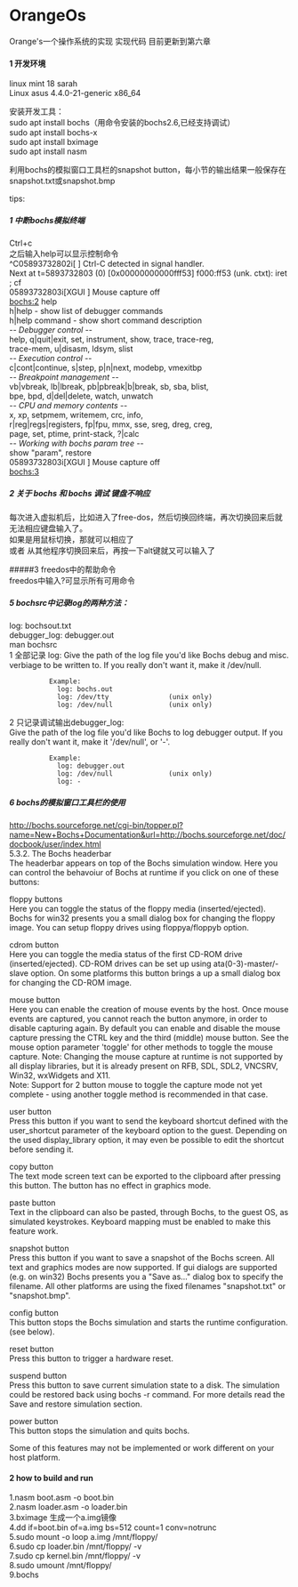 # OrangeOs
Orange's一个操作系统的实现 实现代码
目前更新到第六章  


#### 1 开发环境  
linux mint 18 sarah  
Linux asus 4.4.0-21-generic x86_64  


安装开发工具：  
sudo apt install bochs（用命令安装的bochs2.6,已经支持调试）  
sudo apt install bochs-x  
sudo apt install bximage  
sudo apt install nasm  

利用bochs的模拟窗口工具栏的snapshot button，每小节的输出结果一般保存在snapshot.txt或snapshot.bmp   

tips:
##### 1 中断bochs模拟终端  
Ctrl+c  
之后输入help可以显示控制命令  
^C05893732802i[     ] Ctrl-C detected in signal handler.  
Next at t=5893732803
(0) [0x00000000000fff53] f000:ff53 (unk. ctxt): iret                      ; cf  
05893732803i[XGUI ] Mouse capture off  
<bochs:2> help  
h|help - show list of debugger commands  
h|help command - show short command description  
-*- Debugger control -*-  
    help, q|quit|exit, set, instrument, show, trace, trace-reg,  
    trace-mem, u|disasm, ldsym, slist  
-*- Execution control -*-  
    c|cont|continue, s|step, p|n|next, modebp, vmexitbp  
-*- Breakpoint management -*-  
    vb|vbreak, lb|lbreak, pb|pbreak|b|break, sb, sba, blist,  
    bpe, bpd, d|del|delete, watch, unwatch  
-*- CPU and memory contents -*-  
    x, xp, setpmem, writemem, crc, info,  
    r|reg|regs|registers, fp|fpu, mmx, sse, sreg, dreg, creg,  
    page, set, ptime, print-stack, ?|calc  
-*- Working with bochs param tree -*-  
    show "param", restore  
05893732803i[XGUI ] Mouse capture off  
<bochs:3>   


##### 2 关于 bochs 和 bochs 调试 键盘不响应   
每次进入虚拟机后，比如进入了free-dos，然后切换回终端，再次切换回来后就无法相应键盘输入了。  
如果是用鼠标切换，那就可以相应了  
或者 从其他程序切换回来后，再按一下alt键就又可以输入了  

#####3 freedos中的帮助命令   
freedos中输入?可显示所有可用命令  

##### 5 bochsrc中记录log的两种方法：  
log: bochsout.txt  
debugger_log: debugger.out  
man bochsrc  
1 全部记录 log:   Give the path of the log file you'd like Bochs debug and misc. verbiage to be written to.   If you really don't want it, make it /dev/null. 

              Example:  
                log: bochs.out  
                log: /dev/tty               (unix only)  
                log: /dev/null              (unix only)  

2 只记录调试输出debugger_log:  
              Give the path of the log file you'd like Bochs to log debugger output.  If you really don't want it, make it '/dev/null', or '-'.  

              Example:  
                log: debugger.out  
                log: /dev/null              (unix only)  
                log: -  



##### 6 bochs的模拟窗口工具栏的使用  
http://bochs.sourceforge.net/cgi-bin/topper.pl?name=New+Bochs+Documentation&url=http://bochs.sourceforge.net/doc/docbook/user/index.html  
5.3.2. The Bochs headerbar  
The headerbar appears on top of the Bochs simulation window. Here you can control the behavoiur of Bochs at runtime if you click on one of these buttons:  

floppy buttons  
Here you can toggle the status of the floppy media (inserted/ejected). Bochs for win32 presents you a small dialog box for changing the floppy image. You can setup floppy drives using floppya/floppyb option.  

cdrom button  
Here you can toggle the media status of the first CD-ROM drive (inserted/ejected). CD-ROM drives can be set up using ata(0-3)-master/-slave option. On some platforms this button brings a up a small dialog box for changing the CD-ROM image.

mouse button  
Here you can enable the creation of mouse events by the host. Once mouse events are captured, you cannot reach the button anymore, in order to disable capturing again. By default you can enable and disable the mouse capture pressing the CTRL key and the third (middle) mouse button. See the mouse option parameter 'toggle' for other methods to toggle the mouse capture.
Note: Changing the mouse capture at runtime is not supported by all display libraries, but it is already present on RFB, SDL, SDL2, VNCSRV, Win32, wxWidgets and X11.  
Note: Support for 2 button mouse to toggle the capture mode not yet complete - using another toggle method is recommended in that case.  

user button  
Press this button if you want to send the keyboard shortcut defined with the user_shortcut parameter of the keyboard option to the guest. Depending on the used display_library option, it may even be possible to edit the shortcut before sending it.

copy button  
The text mode screen text can be exported to the clipboard after pressing this button. The button has no effect in graphics mode.

paste button  
Text in the clipboard can also be pasted, through Bochs, to the guest OS, as simulated keystrokes. Keyboard mapping must be enabled to make this feature work.  

snapshot button  
Press this button if you want to save a snapshot of the Bochs screen. All text and graphics modes are now supported. If gui dialogs are supported (e.g. on win32) Bochs presents you a "Save as..." dialog box to specify the filename. All other platforms are using the fixed filenames "snapshot.txt" or "snapshot.bmp".  

config button  
This button stops the Bochs simulation and starts the runtime configuration. (see below).  

reset button  
Press this button to trigger a hardware reset.  

suspend button  
Press this button to save current simulation state to a disk. The simulation could be restored back using bochs -r command. For more details read the Save and restore simulation section.  

power button  
This button stops the simulation and quits bochs.  

Some of this features may not be implemented or work different on your host platform.  




#### 2 how to build and run
1.nasm boot.asm -o boot.bin  
2.nasm loader.asm -o loader.bin  
3.bximage 生成一个a.img镜像  
4.dd if=boot.bin of=a.img bs=512 count=1 conv=notrunc  
5.sudo mount -o loop a.img  /mnt/floppy/  
6.sudo cp loader.bin /mnt/floppy/ -v  
7.sudo cp kernel.bin /mnt/floppy/ -v  
8.sudo umount /mnt/floppy/  
9.bochs   



